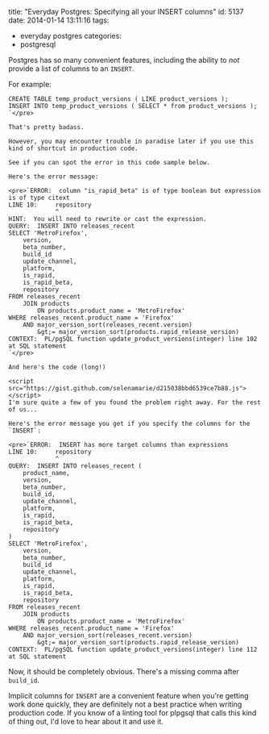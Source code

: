 title: "Everyday Postgres: Specifying all your INSERT columns"
id: 5137
date: 2014-01-14 13:11:16
tags: 
- everyday postgres
categories: 
- postgresql

Postgres has so many convenient features, including the ability to _not_ provide a list of columns to an `INSERT`.

For example:

    CREATE TABLE temp_product_versions ( LIKE product_versions );
    INSERT INTO temp_product_versions ( SELECT * from product_versions ); 
    `</pre>

    That's pretty badass.

    However, you may encounter trouble in paradise later if you use this kind of shortcut in production code.

    See if you can spot the error in this code sample below.

    Here's the error message:

    <pre>`ERROR:  column "is_rapid_beta" is of type boolean but expression is of type citext
    LINE 10:     repository
                 ^
    HINT:  You will need to rewrite or cast the expression.
    QUERY:  INSERT INTO releases_recent
    SELECT 'MetroFirefox',
        version,
        beta_number,
        build_id
        update_channel,
        platform,
        is_rapid,
        is_rapid_beta,
        repository
    FROM releases_recent
        JOIN products
            ON products.product_name = 'MetroFirefox'
    WHERE releases_recent.product_name = 'Firefox'
        AND major_version_sort(releases_recent.version)
            &gt;= major_version_sort(products.rapid_release_version)
    CONTEXT:  PL/pgSQL function update_product_versions(integer) line 102 at SQL statement
    `</pre>

    And here's the code (long!)

    <script src="https://gist.github.com/selenamarie/d215038bbd6539ce7b88.js"></script> 
    I'm sure quite a few of you found the problem right away. For the rest of us...

    Here's the error message you get if you specify the columns for the `INSERT`:

    <pre>`ERROR:  INSERT has more target columns than expressions
    LINE 10:     repository
                 ^
    QUERY:  INSERT INTO releases_recent (
        product_name,
        version,
        beta_number,
        build_id,
        update_channel,
        platform,
        is_rapid,
        is_rapid_beta,
        repository
    )
    SELECT 'MetroFirefox',
        version,
        beta_number,
        build_id
        update_channel,
        platform,
        is_rapid,
        is_rapid_beta,
        repository
    FROM releases_recent
        JOIN products
            ON products.product_name = 'MetroFirefox'
    WHERE releases_recent.product_name = 'Firefox'
        AND major_version_sort(releases_recent.version)
            &gt;= major_version_sort(products.rapid_release_version)
    CONTEXT:  PL/pgSQL function update_product_versions(integer) line 112 at SQL statement

Now, it should be completely obvious. There's a missing comma after `build_id`.

Implicit columns for `INSERT` are a convenient feature when you're getting work done quickly, they are definitely not a best practice when writing production code. If you know of a linting tool for plpgsql that calls this kind of thing out, I'd love to hear about it and use it.
